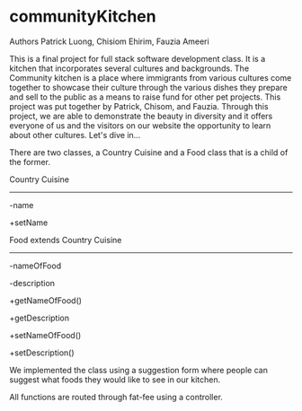 # communityKitchen
Authors Patrick Luong, Chisiom Ehirim, Fauzia Ameeri

This is a final project for full stack software development class. It is a kitchen that incorporates several cultures and backgrounds. The Community kitchen is a place where immigrants from various cultures come together to showcase their culture through the various dishes they prepare and sell to the public as a means to raise fund for other pet projects. This project was put together by Patrick, Chisom, and Fauzia. Through this project, we are able to demonstrate the beauty in diversity and it offers everyone of us and the visitors on our website the opportunity to learn about other cultures. Let's dive in...

There are two classes, a Country Cuisine and a Food class that is a child of the former.

Country Cuisine
_______
-name

+setName

Food extends Country Cuisine
________
-nameOfFood


-description

+getNameOfFood()


+getDescription

+setNameOfFood()

+setDescription()


We implemented the class using a suggestion form
where people can suggest what foods they would like to see
in our kitchen.



All functions are routed through fat-fee using a controller. 
 